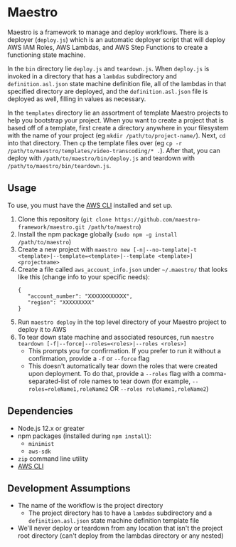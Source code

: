 # Maestro

Maestro is a framework to manage and deploy workflows. There is a deployer (`deploy.js`) which is an automatic deployer script
that will deploy AWS IAM Roles, AWS Lambdas, and AWS Step Functions to create a functioning state machine.

In the `bin` directory lie `deploy.js` and `teardown.js`. When `deploy.js` is invoked in a directory that has a `lambdas` subdirectory and `definition.asl.json` state machine definition file, all of the lambdas in that specified directory are deployed, and the `definition.asl.json` file is deployed as well, filling in values as necessary.

In the `templates` directory lie an assortment of template Maestro projects to help you bootstrap your project. When you want to create a project that is based off of a template, first create a directory anywhere in your filesystem with the name of your project (eg `mkdir /path/to/project-name/`). Next, `cd` into that directory. Then `cp` the template files over (eg `cp -r /path/to/maestro/templates/video-transcoding/* .`). After that, you can deploy with `/path/to/maestro/bin/deploy.js` and teardown with `/path/to/maestro/bin/teardown.js`.

## Usage

To use, you must have the [AWS CLI][aws-cli] installed and set up.

1. Clone this repository (`git clone https://github.com/maestro-framework/maestro.git /path/to/maestro`)
2. Install the npm package globally (`sudo npm -g install /path/to/maestro`)
3. Create a new project with `maestro new [-n|--no-template|-t <template>|--template=<template>|--template <template>] <projectname>`
6. Create a file called `aws_account_info.json` under `~/.maestro/` that looks like this (change info to your specific needs):
   ```
   {
      "account_number": "XXXXXXXXXXXX",
      "region": "XXXXXXXXX"
   }
   ```
7. Run `maestro deploy` in the top level directory of your Maestro project to deploy it to AWS
8. To tear down state machine and associated resources, run `maestro teardown [-f|--force|--roles=<roles>|--roles <roles>]`
   - This prompts you for confirmation. If you prefer to run it without a confirmation, provide a `-f` or `--force` flag
   - This doesn't automatically tear down the roles that were created upon deployment. To do that, provide a `--roles` flag with a comma-separated-list of role names to tear down (for example, `--roles=roleName1,roleName2` OR `--roles roleName1,roleName2`)

## Dependencies

- Node.js 12.x or greater
- npm packages (installed during `npm install`):
  - `minimist`
  - `aws-sdk`
- `zip` command line utility
- [AWS CLI][aws-cli]

## Development Assumptions

- The name of the workflow is the project directory
  - The project directory has to have a `lambdas` subdirectory and a `definition.asl.json` state machine definition template file
- We'll never deploy or teardown from any location that isn't the project root directory (can't deploy from the lambdas directory or any nested)

[aws-cli]: https://aws.amazon.com/cli/
